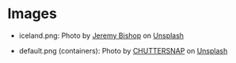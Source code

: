 # Images

* iceland.png: Photo by [Jeremy Bishop](https://unsplash.com/@jeremybishop?utm_content=creditCopyText&utm_medium=referral&utm_source=unsplash) on [Unsplash](https://unsplash.com/photos/ice-bergs-and-alp-mountains-facing-calm-body-of-water-h7bQ8VEZtws?utm_content=creditCopyText&utm_medium=referral&utm_source=unsplash)

* default.png (containers): Photo by [CHUTTERSNAP](https://unsplash.com/@chuttersnap?utm_content=creditCopyText&utm_medium=referral&utm_source=unsplash) on [Unsplash](https://unsplash.com/photos/aerial-photo-of-cargo-crates-fN603qcEA7g?utm_content=creditCopyText&utm_medium=referral&utm_source=unsplash)
  

